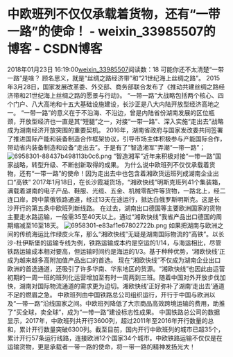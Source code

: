 # 中欧班列不仅仅承载着货物，还有“一带一路”的使命！ - weixin_33985507的博客 - CSDN博客
2018年01月23日 16:19:00[weixin_33985507](https://me.csdn.net/weixin_33985507)阅读数：18
可能你还不太清楚“一带一路”是啥？
顾名思义，就是“丝绸之路经济带”和“21世纪海上丝绸之路”。
2015年3月28日，国家发展改革委、外交部、商务部联合发布了《推动共建丝绸之路经济带和21世纪海上丝绸之路的愿景与行动》。
“一带一路”大战略包括两个核心、四个门户、八大高地和十五大基础设施建设，长沙正是八大内陆开放型经济高地之一。
“一带一路”的意义在于不沿海、不沿边，曾是内陆省份湖南发展的区位瓶颈，开放型经济也一直是其“短腿”之一，对接“一带一路”、深入实施“走出去”战略成为湖南经济开放突围的重要契机。
2016年，湖南省政府与国家发改委共同签署了推进国际产能和装备制造合作框架协议，引导市场主体积极参与产能国际合作，带动省内装备制造和设备“走出去”。于是有了“智造湘军”弄潮“一带一路”；
![6958301-88437b498113b0c6.png](https://upload-images.jianshu.io/upload_images/6958301-88437b498113b0c6.png)
“智造湘军”近年来积极对接“一带一路”国家战略，转型升级、不断创新取得的成果。
为什么说中欧班列不仅仅承载着货物，还有“一带一路”的使命！因为走出去中也包含着湘欧货运班列成湖南企业出口“高铁”
2017年1月18日，在长沙霞凝货场，“湘欧快线”明斯克班列41个集装箱，满载着湖南的电子产品、鞋服、光缆、五金、机械零配件等货物，一路北上，经二连口岸，跨中蒙俄铁路通道，经过13天在途运行，抵达白俄罗斯明斯克。这是长沙开行的第五条中欧班列新线路。
在过去，湖南出口德国等主要欧洲国家的货物主要走水路运输，一般需35至40天以上。通过“湘欧快线”我省产品出口德国的周期缩减至16至18天。
![6958301-e83af1e67802722b.png](https://upload-images.jianshu.io/upload_images/6958301-e83af1e67802722b.png)
如果把湖南与欧洲之间的传统海运比作绿皮火车，那么“湘欧快线”无疑是湖南国际物流的“高铁”。以长沙-杜伊斯堡的运输专线为例，铁路运输成本约是空运的1/14，与海运相比，尽管铁路运输成本相对要高，但运输时间约是海运的1/3。基于种种优势，‘湘欧快线’正成为越来越多高附加值产品出口的首选。
现在“湘欧快线”不仅成为湖南企业出口欧洲的首选通道，还吸引了许多华南、华东地区的货源。“湘欧快线”也因此由运营初期的一周一班的班列化运营增加至有时一周两到三班。随着中国对外开放步伐加快，湖南对国际物流通道的需求更为迫切。湘欧快线’正好弥补了湖南‘走出去’通道不足的燃眉之急。
中欧班列由中国铁路总公司组织运行，开行于中国与欧洲以及“一带一路”沿线国家之间。中欧班列降低了大宗商品高效跨境运输的费用，助推了“买全球，卖全球”，成为“一带一路”建设标志性成果。
中国铁路总公司的数据显示，2017年，中欧班列共开行3600列，超过2011年至2016年开行数量的总和，累计开行数量突破6300列。截至目前，国内开行中欧班列的城市已超35个，累计开行57条运行线路，连接欧洲12个国家34个城市。中欧铁路运输不仅仅是在运输货物，更是承载者一带一路的使命，将一带一路的精神发扬光大！
